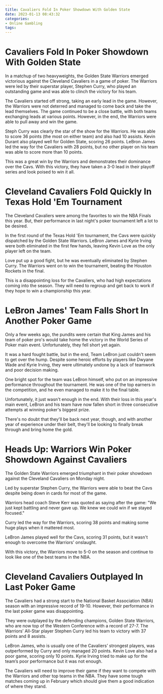 ```yaml
---
title: Cavaliers Fold In Poker Showdown With Golden State
date: 2023-01-13 08:43:32
categories:
- Online Gambling
tags:
---
```



#  Cavaliers Fold In Poker Showdown With Golden State

In a matchup of two heavyweights, the Golden State Warriors emerged victorious against the Cleveland Cavaliers in a game of poker. The Warriors were led by their superstar player, Stephen Curry, who played an outstanding game and was able to clinch the victory for his team.

The Cavaliers started off strong, taking an early lead in the game. However, the Warriors were not deterred and managed to come back and take the lead themselves. The game continued to be a close battle, with both teams exchanging leads at various points. However, in the end, the Warriors were able to pull away and win the game.

Steph Curry was clearly the star of the show for the Warriors. He was able to score 36 points (the most on either team) and also had 10 assists. Kevin Durant also played well for Golden State, scoring 26 points. LeBron James led the way for the Cavaliers with 28 points, but no other player on his team was able to score more than 10 points.

This was a great win by the Warriors and demonstrates their dominance over the Cavs. With this victory, they have taken a 3-0 lead in their playoff series and look poised to win it all.

#  Cleveland Cavaliers Fold Quickly In Texas Hold 'Em Tournament

The Cleveland Cavaliers were among the favorites to win the NBA Finals this year. But, their performance in last night's poker tournament left a lot to be desired.

In the first round of the Texas Hold 'Em tournament, the Cavs were quickly dispatched by the Golden State Warriors. LeBron James and Kyrie Irving were both eliminated in the first few hands, leaving Kevin Love as the only player left on the team.

Love put up a good fight, but he was eventually eliminated by Stephen Curry. The Warriors went on to win the tournament, beating the Houston Rockets in the final.

This is a disappointing loss for the Cavaliers, who had high expectations coming into the season. They will need to regroup and get back to work if they hope to win a championship this year.

#  LeBron James' Team Falls Short In Another Poker Game 

Only a few weeks ago, the pundits were certain that King James and his team of poker pro's would take home the victory in the World Series of Poker main event. Unfortunately, they fell short yet again.

It was a hard fought battle, but in the end, Team LeBron just couldn't seem to get over the hump. Despite some heroic efforts by players like Dwyane Wade and Kyrie Irving, they were ultimately undone by a lack of teamwork and poor decision making.

One bright spot for the team was LeBron himself, who put on an impressive performance throughout the tournament. He was one of the top earners in the competition, and he even managed to make it to the final table.

Unfortunately, it just wasn't enough in the end. With their loss in this year's main event, LeBron and his team have now fallen short in three consecutive attempts at winning poker's biggest prize.

There's no doubt that they'll be back next year, though, and with another year of experience under their belt, they'll be looking to finally break through and bring home the gold.

#  Heads Up: Warriors Win Poker Showdown Against Cavaliers

The Golden State Warriors emerged triumphant in their poker showdown against the Cleveland Cavaliers on Monday night.

Led by superstar Stephen Curry, the Warriors were able to beat the Cavs despite being down in cards for most of the game.

Warriors head coach Steve Kerr was quoted as saying after the game: "We just kept battling and never gave up. We knew we could win if we stayed focused."

Curry led the way for the Warriors, scoring 38 points and making some huge plays when it mattered most.

LeBron James played well for the Cavs, scoring 31 points, but it wasn't enough to overcome the Warriors' onslaught.

With this victory, the Warriors move to 5-0 on the season and continue to look like one of the best teams in the NBA.

#  Cleveland Cavaliers Outplayed In Last Poker Game

The Cavaliers had a strong start to the National Basket Association (NBA) season with an impressive record of 19-10. However, their performance in the last poker game was disappointing.

They were outplayed by the defending champions, Golden State Warriors, who are now top of the Western Conference with a record of 27-7. The Warriors’ All-Star player Stephen Curry led his team to victory with 37 points and 8 assists.

LeBron James, who is usually one of the Cavaliers’ strongest players, was outperformed by Curry and only managed 20 points. Kevin Love also had a poor game, scoring only 10 points. Kyrie Irving tried to make up for the team’s poor performance but it was not enough.

The Cavaliers will need to improve their game if they want to compete with the Warriors and other top teams in the NBA. They have some tough matches coming up in February which should give them a good indication of where they stand.